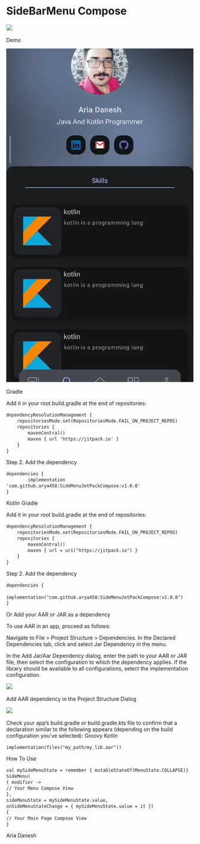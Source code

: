 # SideBarMenu Compose

[![](https://jitpack.io/v/arya458/SideMenuJetPackCompose.svg)](https://jitpack.io/#arya458/SideMenuJetPackCompose)

Demo

![](https://raw.githubusercontent.com/arya458/SideMenuJetPackCompose/master/demo.webp)

Gradle

Add it in your root build.gradle at the end of repositories:

	dependencyResolutionManagement {
		repositoriesMode.set(RepositoriesMode.FAIL_ON_PROJECT_REPOS)
		repositories {
			mavenCentral()
			maven { url 'https://jitpack.io' }
		}
	}

Step 2. Add the dependency

	dependencies {
	        implementation 'com.github.arya458:SideMenuJetPackCompose:v1.0.0'
	}




Kotlin Gradle

Add it in your root build.gradle at the end of repositories:

	dependencyResolutionManagement {
		repositoriesMode.set(RepositoriesMode.FAIL_ON_PROJECT_REPOS)
		repositories {
			mavenCentral()
			maven { url = uri("https://jitpack.io") }
		}
	}

Step 2. Add the dependency

	dependencies {
	        implementation("com.github.arya458:SideMenuJetPackCompose:v1.0.0")
	}




Or
Add your AAR or JAR as a dependency

To use AAR in an app, proceed as follows:

Navigate to File > Project Structure > Dependencies. In the Declared Dependencies tab, click and select Jar Dependency in the menu.

In the Add Jar/Aar Dependency dialog, enter the path to your AAR or JAR file, then select the configuration to which the dependency applies. If the library should be available to all configurations, select the implementation configuration.

![](https://developer.android.com/static/studio/images/projects/psd-add-jar-dependency-dropdown.png)

Add AAR dependency in the Project Structure Dialog

![](https://developer.android.com/static/studio/images/projects/psd-add-aar-dependency.png)

Check your app’s build.gradle or build.gradle.kts file to confirm that a declaration similar to the following appears (depending on the build configuration you've selected):
Groovy
Kotlin

    implementation(files("my_path/my_lib.aar"))




How To Use

	val mySideMenuState = remember { mutableStateOf(MenuState.COLLAPSE)}
    SideMenu(
    { modifier ->  
    // Your Menu Compose View 
    },
    sideMenuState = mySideMenuState.value,
    onSideMenuStateChange = { mySideMenuState.value = it })
    {
    // Your Main Page Compose View
    }

Aria Danesh
